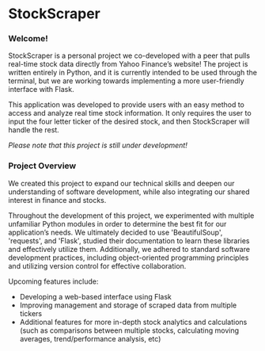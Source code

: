 # StockScraper

### **Welcome!** 

StockScraper is a personal project we co-developed with a peer that pulls real-time stock data directly from Yahoo Finance’s website! The project is written entirely in Python, and it is currently intended to be used through the terminal, but we are working towards implementing a more user-friendly interface with Flask.

This application was developed to provide users with an easy method to access and analyze real time stock information. It only requires the user to input the four letter ticker of the desired stock, and then StockScraper will handle the rest. 

*Please note that this project is still under development!*

### Project Overview
We created this project to expand our technical skills and deepen our understanding of software development, while also integrating our shared interest in finance and stocks. 

Throughout the development of this project, we experimented with multiple unfamiliar Python modules in order to determine the best fit for our application’s needs. We ultimately decided to use 'BeautifulSoup', 'requests', and 'Flask', studied their documentation to learn these libraries and effectively utilize them. Additionally, we adhered to standard software development practices, including object-oriented programming principles and utilizing version control for effective collaboration.

Upcoming features include:
* Developing a web-based interface using Flask
* Improving management and storage of scraped data from multiple tickers
* Additional features for more in-depth stock analytics and calculations (such as comparisons between multiple stocks, calculating moving averages, trend/performance analysis, etc)
